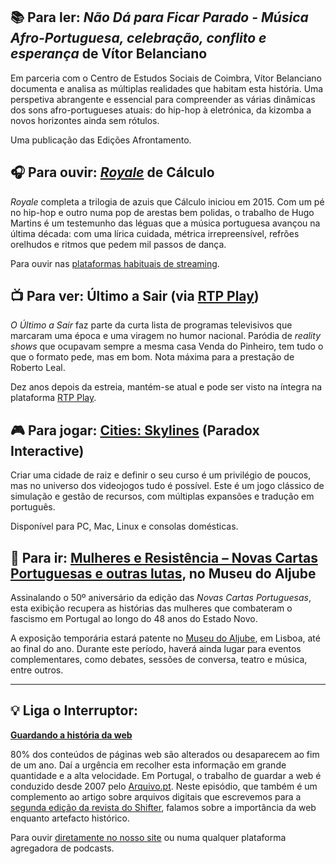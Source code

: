 
## 📚 Para ler: *Não Dá para Ficar Parado - Música Afro-Portuguesa, celebração, conflito e esperança* de Vítor Belanciano

Em parceria com o Centro de Estudos Sociais de Coimbra, Vítor Belanciano documenta e analisa as múltiplas realidades que habitam esta história. Uma perspetiva abrangente e essencial para compreender as várias dinâmicas dos sons afro-portugueses atuais: do hip-hop à eletrónica, da kizomba a novos horizontes ainda sem rótulos.

Uma publicação das Edições Afrontamento.

## 🎧 Para ouvir: *[Royale](https://calculoroyale.lnk.to/rMWjJ8lJPR)* de Cálculo

*Royale* completa a trilogia de azuis que Cálculo iniciou em 2015. Com um pé no hip-hop e outro numa pop de arestas bem polidas, o trabalho de Hugo Martins é um testemunho das léguas que a música portuguesa avançou na última década: com uma lírica cuidada, métrica irrepreensível, refrões orelhudos e ritmos que pedem mil passos de dança.

Para ouvir nas [plataformas habituais de streaming](https://calculoroyale.lnk.to/rMWjJ8lJPR).

## 📺 Para ver: Último a Sair (via [RTP Play](https://www.rtp.pt/play/p703/ultimo-a-sair))

*O Último a Sair* faz parte da curta lista de programas televisivos que marcaram uma época e uma viragem no humor nacional. Paródia de *reality shows* que ocupavam sempre a mesma casa Venda do Pinheiro, tem tudo o que o formato pede, mas em bom. Nota máxima para a prestação de Roberto Leal.

Dez anos depois da estreia, mantém-se atual e pode ser visto na íntegra na plataforma [RTP Play](https://www.rtp.pt/play/p703/ultimo-a-sair).

## 🎮 Para jogar: [Cities: Skylines](https://www.paradoxplaza.com/cities-skylines/CSCS00GSK-MASTER.html) (Paradox Interactive)

Criar uma cidade de raiz e definir o seu curso é um privilégio de poucos, mas no universo dos videojogos tudo é possível. Este é um jogo clássico de simulação e gestão de recursos, com múltiplas expansões e tradução em português.

Disponível para PC, Mac, Linux e consolas domésticas.

## 🎡 Para ir: [Mulheres e Resistência – Novas Cartas Portuguesas e outras lutas](https://www.museudoaljube.pt/expo/mulheres-e-resistencia-novas-cartas-portuguesas-e-outras-lutas/), no Museu do Aljube

Assinalando o 50º aniversário da edição das *Novas Cartas Portuguesas*, esta exibição recupera as histórias das mulheres que combateram o fascismo em Portugal ao longo do 48 anos do Estado Novo.

A exposição temporária estará patente no [Museu do Aljube](https://www.museudoaljube.pt/), em Lisboa, até ao final do ano. Durante este período, haverá ainda lugar para eventos complementares, como debates, sessões de conversa, teatro e música, entre outros.

---

## 💡 Liga o Interruptor:

**[Guardando a história da web](https://interruptor.pt/podcasts/interruptor/guardando-a-historia-da-web)**

80% dos conteúdos de páginas web são alterados ou desaparecem ao fim de um ano. Daí a urgência em recolher esta informação em grande quantidade e a alta velocidade. Em Portugal, o trabalho de guardar a web é conduzido desde 2007 pelo [Arquivo.pt](https://arquivo.pt/). Neste episódio, que também é um complemento ao artigo sobre arquivos digitais que escrevemos para a [segunda edição da revista do Shifter](https://shifter.sapo.pt/loja/produto/revista-2-shifter/), falamos sobre a importância da web enquanto artefacto histórico.

Para ouvir [diretamente no nosso site](https://interruptor.pt/podcasts/interruptor/guardando-a-historia-da-web) ou numa qualquer plataforma agregadora de podcasts.